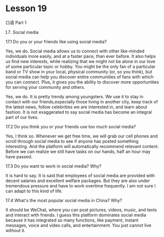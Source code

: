 # Lesson 19

口语 Part 1

17.   Social media 

17.1  Do you or your friends like using social media?

Yes, we do. Social media allows us to connect with other like-minded individuals more easily, and at a faster pace, than ever before. It also helps us find new interests, while realizing that we might not be alone in our love of some particular topic or hobby. You might be the only fan of a particular band or TV show in your local, physical community (or, so you think), but social media can help you discover entire communities of fans with which you can connect. Plus, it gives you the ability to discover more opportunities for serving your community and others.

Yes, we do. It is pretty trendy among youngsters. We use it to stay in contact with our friends,especially those living in another city, keep track of the latest news, follow celebrities we are interested in, and learn about fashion. It is not exaggerated to say social media has become an integral part of our lives.

17.2  Do you think you or your friends use too much social media?

Yes, I think so. Whenever we get free time, we will grab our cell phones and scroll through social media to see if anyone has posted something interesting. And the platform will automatically recommend relevant content. Before we can realize we still have tasks on our hands, half an hour may have passed.

17.3  Do you want to work in social media? Why?

It is hard to say. It is said that employees of social media are provided with decent salaries and excellent welfare packages. But they are also under tremendous pressure and have to work overtime frequently. I am not sure I can adapt to this kind of life.

17.4 What's the most popular social media in China? Why?

It should be WeChat, where you can post pictures, videos, music, and texts and interact with friends. I guess this platform dominates social media because it has integrated so many functions, like payment, instant messages, voice and video calls, and entertainment. You just cannot live without it.
